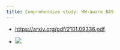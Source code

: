 ```yaml
---
title: Comprehensive study: HW-aware NAS
---
```


- https://arxiv.org/pdf/2101.09336.pdf

- ![](../assets/hdhN7xOVD0.png)
